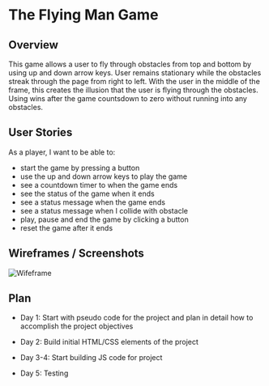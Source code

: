 # The Flying Man Game

## Overview
This game allows a user to fly through obstacles from top and bottom by using up and down arrow keys. User remains stationary while the obstacles streak through the page from right to left. With the user in the middle of the frame, this creates the illusion that the user is flying through the obstacles. Using wins after the game countsdown to zero without running into any obstacles.

## User Stories
As a player, I want to be able to:

- start the game by pressing a button
- use the up and down arrow keys to play the game
- see a countdown timer to when the game ends
- see the status of the game when it ends
- see a status message when the game ends
- see a status message when I collide with obstacle
- play, pause and end the game by clicking a button
- reset the game after it ends

## Wireframes / Screenshots
![Wifeframe](https://i.imgur.com/kBvFUsa.png)

## Plan
- Day 1: Start with pseudo code for the project and plan in detail how to accomplish the project objectives

- Day 2: Build initial HTML/CSS elements of the project

- Day 3-4: Start building JS code for project

- Day 5: Testing
